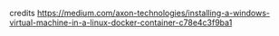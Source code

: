 credits
https://medium.com/axon-technologies/installing-a-windows-virtual-machine-in-a-linux-docker-container-c78e4c3f9ba1